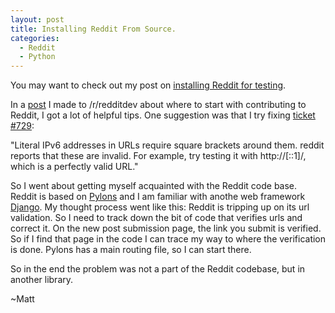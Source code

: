```yaml
---
layout: post
title: Installing Reddit From Source.
categories:
  - Reddit
  - Python
---
```


You may want to check out my post on [installing Reddit for testing](/InstallReddit).

In a [post](http://www.reddit.com/r/redditdev/comments/knkpl/getting_started_with_contributing_good_first/) I made to /r/redditdev about where to start with contributing to Reddit, I got a lot of helpful tips.  One suggestion was that I try fixing [ticket #729](http://code.reddit.com/ticket/729):

"Literal IPv6 addresses in URLs require square brackets around them. reddit reports that these are invalid. For example, try testing it with http://[::1]/, which is a perfectly valid URL."

So I went about getting myself acquainted with the Reddit code base.  Reddit is based on [Pylons](https://www.pylonsproject.org/projects/pylons-framework/about) and I am familiar with anothe web framework [Django](https://www.djangoproject.com/).  My thought process went like this: Reddit is tripping up on its url validation.  So I need to track down the bit of code that verifies urls and correct it.  On the new post submission page, the link you submit is verified.  So if I find that page in the code I can trace my way to where the verification is done.  Pylons has a main routing file, so I can start there.

<script src="https://gist.github.com/1268910.js"> </script>

So in the end the problem was not a part of the Reddit codebase, but in another library.    

~Matt
